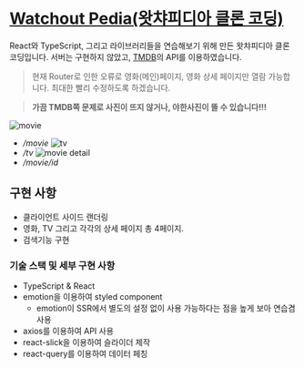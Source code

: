 # [Watchout Pedia(왓챠피디아 클론 코딩)](https://nextgoalis.github.io/watchout-pedia/)

React와 TypeScript, 그리고 라이브러리들을 연습해보기 위해 만든 왓챠피디아 클론코딩입니다. 서버는 구현하지 않았고, [TMDB](https://www.themoviedb.org/?language=ko)의 API를 이용하였습니다.

> 현재 Router로 인한 오류로 영화(메인)페이지, 영화 상세 페이지만 열람 가능합니다. 최대한 빨리 수정하도록 하겠습니다.

> **가끔 TMDB쪽 문제로 사진이 뜨지 않거나, 야한사진이 뜰 수 있습니다!!!**

![movie](https://user-images.githubusercontent.com/75665640/178959717-54fe8f3e-2eba-4a98-bc76-22313a33625e.PNG)
- */movie*
![tv](https://user-images.githubusercontent.com/75665640/178959726-6fe05720-c190-459a-9141-25b5f88b33a2.PNG)
- */tv*
![movie detail](https://user-images.githubusercontent.com/75665640/178959729-9396d089-d453-40a6-84a9-c1d92ef66955.PNG)
- */movie/id*


## 구현 사항

- 클라이언트 사이드 랜더링
- 영화, TV 그리고 각각의 상세 페이지 총 4페이지.
- 검색기능 구현

### 기술 스택 및 세부 구현 사항

- TypeScript & React
- emotion을 이용하여 styled component
  - emotion이 SSR에서 별도의 설정 없이 사용 가능하다는 점을 높게 보아 연습겸 사용
- axios를 이용하여 API 사용
- react-slick을 이용하여 슬라이더 제작
- react-query를 이용하여 데이터 페칭
